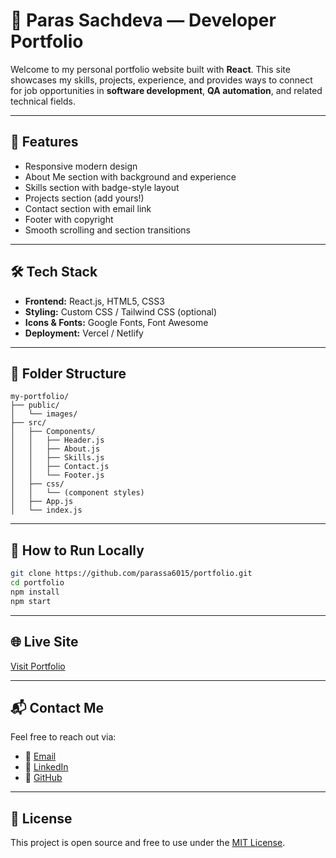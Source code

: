 # 💼 Paras Sachdeva — Developer Portfolio

Welcome to my personal portfolio website built with **React**. This site showcases my skills, projects, experience, and provides ways to connect for job opportunities in **software development**, **QA automation**, and related technical fields.

---

## 🚀 Features

- Responsive modern design
- About Me section with background and experience
- Skills section with badge-style layout
- Projects section (add yours!)
- Contact section with email link
- Footer with copyright
- Smooth scrolling and section transitions

---

## 🛠️ Tech Stack

- **Frontend:** React.js, HTML5, CSS3
- **Styling:** Custom CSS / Tailwind CSS (optional)
- **Icons & Fonts:** Google Fonts, Font Awesome
- **Deployment:** Vercel / Netlify

---

## 📂 Folder Structure

```
my-portfolio/
├── public/
│   └── images/
├── src/
│   ├── Components/
│   │   ├── Header.js
│   │   ├── About.js
│   │   ├── Skills.js
│   │   ├── Contact.js
│   │   └── Footer.js
│   ├── css/
│   │   └── (component styles)
│   ├── App.js
│   └── index.js
```

---

## 🧠 How to Run Locally

```bash
git clone https://github.com/parassa6015/portfolio.git
cd portfolio
npm install
npm start
```

---

## 🌐 Live Site

[Visit Portfolio](https://your-live-site-link.vercel.app)

---

## 📬 Contact Me

Feel free to reach out via:

- 📧 [Email](mailto:parassachdeva@example.com)
- 💼 [LinkedIn](https://linkedin.com/in/yourusername)
- 🐙 [GitHub](https://github.com/parassa6015)

---

## 📄 License

This project is open source and free to use under the [MIT License](LICENSE).
